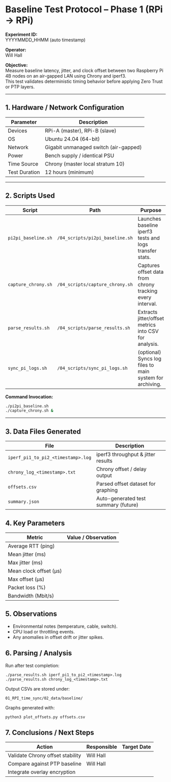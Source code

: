 # Baseline Test Protocol – Phase 1 (RPi → RPi)

**Experiment ID:**  
YYYYMMDD_HHMM (auto timestamp)  

**Operator:**  
Will Hall  

**Objective:**  
Measure baseline latency, jitter, and clock offset between two Raspberry Pi 4B nodes on an air-gapped LAN using Chrony and iperf3.  
This test validates deterministic timing behavior before applying Zero Trust or PTP layers.

---

## 1. Hardware / Network Configuration

| Parameter | Description |
|------------|-------------|
| Devices | RPi-A (master), RPi-B (slave) |
| OS | Ubuntu 24.04 (64-bit) |
| Network | Gigabit unmanaged switch (air-gapped) |
| Power | Bench supply / identical PSU |
| Time Source | Chrony (master local stratum 10) |
| Test Duration | 12 hours (minimum) |

---

## 2. Scripts Used

| Script | Path | Purpose |
|---------|------|----------|
| `pi2pi_baseline.sh` | `/04_scripts/pi2pi_baseline.sh` | Launches baseline iperf3 tests and logs transfer stats. |
| `capture_chrony.sh` | `/04_scripts/capture_chrony.sh` | Captures offset data from chrony tracking every interval. |
| `parse_results.sh` | `/04_scripts/parse_results.sh` | Extracts jitter/offset metrics into CSV for analysis. |
| `sync_pi_logs.sh` | `/04_scripts/sync_pi_logs.sh` | (optional) Syncs log files to main system for archiving. |

**Command Invocation:**
```bash
./pi2pi_baseline.sh
./capture_chrony.sh &
```

---
## 3. Data Files Generated
| File                               | Description                          |
| ---------------------------------- | ------------------------------------ |
| `iperf_pi1_to_pi2_<timestamp>.log` | iperf3 throughput & jitter results   |
| `chrony_log_<timestamp>.txt`       | Chrony offset / delay output         |
| `offsets.csv`                      | Parsed offset dataset for graphing   |
| `summary.json`                     | Auto-generated test summary (future) |


## 4. Key Parameters
| Metric                 | Value / Observation |
| ---------------------- | ------------------- |
| Average RTT (ping)     |                     |
| Mean jitter (ms)       |                     |
| Max jitter (ms)        |                     |
| Mean clock offset (µs) |                     |
| Max offset (µs)        |                     |
| Packet loss (%)        |                     |
| Bandwidth (Mbit/s)     |                     |


## 5. Observations

- Environmental notes (temperature, cable, switch).
- CPU load or throttling events.
- Any anomalies in offset drift or jitter spikes.

## 6. Parsing / Analysis

Run after test completion:
```
./parse_results.sh iperf_pi1_to_pi2_<timestamp>.log
./parse_results.sh chrony_log_<timestamp>.txt
```

Output CSVs are stored under:
```
01_RPI_time_sync/02_data/baseline/
```

Graphs generated with:
```
python3 plot_offsets.py offsets.csv
```

## 7. Conclusions / Next Steps
| Action                           | Responsible | Target Date |
| -------------------------------- | ----------- | ----------- |
| Validate Chrony offset stability | Will Hall   |             |
| Compare against PTP baseline     | Will Hall   |             |
| Integrate overlay encryption     |             |             |

